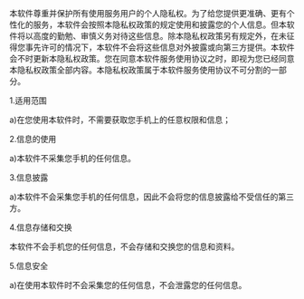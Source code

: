 本软件尊重并保护所有使用服务用户的个人隐私权。为了给您提供更准确、更有个性化的服务，本软件会按照本隐私权政策的规定使用和披露您的个人信息。但本软件将以高度的勤勉、审慎义务对待这些信息。除本隐私权政策另有规定外，在未征得您事先许可的情况下，本软件不会将这些信息对外披露或向第三方提供。本软件会不时更新本隐私权政策。您在同意本软件服务使用协议之时，即视为您已经同意本隐私权政策全部内容。本隐私权政策属于本软件服务使用协议不可分割的一部分。

1.适用范围

a)在您使用本软件时，不需要获取您手机上的任意权限和信息；

2.信息的使用

a)本软件不采集您手机的任何信息。

3.信息披露

a)本软件不会采集您手机的任何信息，因此不会将您的信息披露给不受信任的第三方。

4.信息存储和交换

本软件不会手机您的任何信息，不会存储和交换您的信息和资料。

5.信息安全

a)在使用本软件时不会采集您的任何信息，不会泄露您的任何信息。
